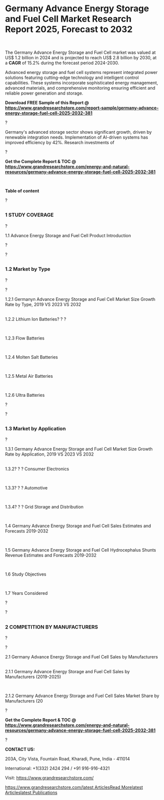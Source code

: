 <h1>Germany Advance Energy Storage and Fuel Cell Market Research Report 2025, Forecast to 2032</h1><br/><p>The Germany Advance Energy Storage and Fuel Cell market was valued at US$ 1.2 billion in 2024 and is projected to reach US$ 2.8 billion by 2030, at a <strong>CAGR</strong> of 15.2% during the forecast period 2024-2030.</p>
 
 
 
 <p>Advanced energy storage and fuel cell systems represent integrated power solutions featuring cutting-edge technology and intelligent control capabilities. These systems incorporate sophisticated energy management, advanced materials, and comprehensive monitoring ensuring efficient and reliable power generation and storage.</p>
 
 
 
 <div><b>Download FREE Sample of this Report @ <a href="https://www.grandresearchstore.com/report-sample/germany-advance-energy-storage-fuel-cell-2025-2032-381">https://www.grandresearchstore.com/report-sample/germany-advance-energy-storage-fuel-cell-2025-2032-381</a></b></div>
 
 
 
 <p>? </p>
 
 
 
 <p>Germany&#39;s advanced storage sector shows significant growth, driven by renewable integration needs. Implementation of AI-driven systems has improved efficiency by 42%. Research investments of</p>
 
 
 
 <p>? </p>
 
 
 
 <div><b>Get the Complete Report & TOC @ <a href="https://www.grandresearchstore.com/energy-and-natural-resources/germany-advance-energy-storage-fuel-cell-2025-2032-381">https://www.grandresearchstore.com/energy-and-natural-resources/germany-advance-energy-storage-fuel-cell-2025-2032-381</a></b></div>
 
 
 
 <p><br />
 
 <b>Table of content</b></p>
 
 
 
 <p>? </p>
 
 
 
 <h2><span style="font-size:16px"><strong>1 STUDY COVERAGE</strong></span></h2>
 
 
 
 <p>? </p>
 
 
 
 <p>1.1 Advance Energy Storage and Fuel Cell Product Introduction</p>
 
 
 
 <p>? </p>
 
 
 
 <p>? </p>
 
 
 
 <h2><span style="font-size:16px"><strong>1.2 Market by Type</strong></span></h2>
 
 
 
 <p>? </p>
 
 
 
 <p>? </p>
 
 
 
 <p>1.2.1 Germanyn Advance Energy Storage and Fuel Cell Market Size Growth Rate by Type, 2019 VS 2023 VS 2032<br />
 
 <br />
 
 1.2.2 Lithium Ion Batteries? ? ? <br />
 
 <br />
 
 1.2.3 Flow Batteries<br />
 
 <br />
 
 1.2.4 Molten Salt Batteries<br />
 
 <br />
 
 1.2.5 Metal Air Batteries<br />
 
 <br />
 
 1.2.6 Ultra Batteries<br />
 
 ? </p>
 
 
 
 <p>? </p>
 
 
 
 <h2><span style="font-size:16px"><strong>1.3 Market by Application</strong></span></h2>
 
 
 
 <p>? </p>
 
 
 
 <p>1.3.1 Germany Advance Energy Storage and Fuel Cell Market Size Growth Rate by Application, 2019 VS 2023 VS 2032<br />
 
 <br />
 
 1.3.2? ? ? Consumer Electronics<br />
 
 <br />
 
 1.3.3? ? ? Automotive<br />
 
 <br />
 
 1.3.4? ? ? Grid Storage and Distribution<br />
 
 <br />
 
 1.4 Germany Advance Energy Storage and Fuel Cell Sales Estimates and Forecasts 2019-2032<br />
 
 <br />
 
 1.5 Germany Advance Energy Storage and Fuel Cell Hydrocephalus Shunts Revenue Estimates and Forecasts 2019-2032<br />
 
 <br />
 
 1.6 Study Objectives<br />
 
 <br />
 
 1.7 Years Considered</p>
 
 
 
 <p>? </p>
 
 
 
 <p>? </p>
 
 
 
 <h2><span style="font-size:16px"><strong>2 COMPETITION BY MANUFACTURERS</strong></span></h2>
 
 
 
 <p>? </p>
 
 
 
 <p>? </p>
 
 
 
 <p>2.1 Germany Advance Energy Storage and Fuel Cell Sales by Manufacturers<br />
 
 <br />
 
 2.1.1 Germany Advance Energy Storage and Fuel Cell Sales by Manufacturers (2019-2025)<br />
 
 <br />
 
 2.1.2 Germany Advance Energy Storage and Fuel Cell Sales Market Share by Manufacturers (20</p>
 
 
 
 <p>? </p>
 
 
 
 <div><b>Get the Complete Report & TOC @ <a href="https://www.grandresearchstore.com/energy-and-natural-resources/germany-advance-energy-storage-fuel-cell-2025-2032-381">https://www.grandresearchstore.com/energy-and-natural-resources/germany-advance-energy-storage-fuel-cell-2025-2032-381</a></b></div>
 
 
 
 <p>? </p>
 
 
 
 <p><b>CONTACT US:</b><br />
 
 203A, City Vista, Fountain Road, Kharadi, Pune, India - 411014<br />
 
 International: +1(332) 2424 294 / +91 916-916-4321<br />
 
 Visit: <a href="https://www.grandresearchstore.com/">https://www.grandresearchstore.com/</a><br />
 
 <a href="https://gyeongbokgung.com">https://www.grandresearchstore.com/</a><a href="https://hallyeomaritime.com">latest Articles</a><a href="https://jingwansa.com">Read More</a><a href="https://nguoiviet.jp/">latest Articles</a><a href="https://www.intelmarketresearch.com/">latest Publications</a></p>